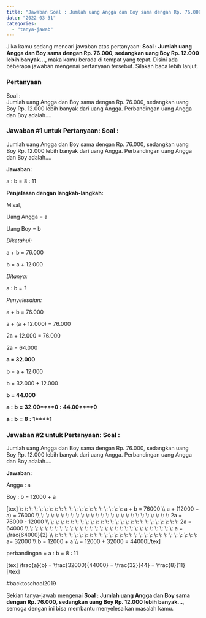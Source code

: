 ```yaml
---
title: "Jawaban Soal : Jumlah uang Angga dan Boy sama dengan Rp. 76.000, sedangkan uang Boy Rp. 12.000 lebih banyak..."
date: "2022-03-31"
categories: 
  - "tanya-jawab"
---
```


Jika kamu sedang mencari jawaban atas pertanyaan: **Soal : Jumlah uang Angga dan Boy sama dengan Rp. 76.000, sedangkan uang Boy Rp. 12.000 lebih banyak...**, maka kamu berada di tempat yang tepat. Disini ada beberapa jawaban mengenai pertanyaan tersebut. Silakan baca lebih lanjut.

### Pertanyaan

Soal :  
Jumlah uang Angga dan Boy sama dengan Rp. 76.000, sedangkan uang Boy Rp. 12.000 lebih banyak dari uang Angga. Perbandingan uang Angga dan Boy adalah....​

### Jawaban #1 untuk Pertanyaan: Soal :  
Jumlah uang Angga dan Boy sama dengan Rp. 76.000, sedangkan uang Boy Rp. 12.000 lebih banyak dari uang Angga. Perbandingan uang Angga dan Boy adalah....​

**Jawaban:**

a : b = 8 : 11

**Penjelasan dengan langkah-langkah:**

Misal,

Uang Angga = a

Uang Boy = b

_Diketahui:_

a + b = 76.000

b = a + 12.000

_Ditanya:_

a : b = ?

_Penyelesaian:_

a + b = 76.000

a + (a + 12.000) = 76.000

2a + 12.000 = 76.000

2a = 64.000

**a = 32.000**

b = a + 12.000

b = 32.000 + 12.000

**b = 44.000**

**a** **:** **b** **\=** **3****2****.****0****0****0** **:** **4****4****.****0****0****0**

**a** **:** **b** **\=** **8** **:** **1****1**

### Jawaban #2 untuk Pertanyaan: Soal :  
Jumlah uang Angga dan Boy sama dengan Rp. 76.000, sedangkan uang Boy Rp. 12.000 lebih banyak dari uang Angga. Perbandingan uang Angga dan Boy adalah....​

**Jawaban:**

Angga : a

Boy : b = 12000 + a

\[tex\] \\: \\: \\: \\: \\: \\: \\: \\: \\: \\: \\: \\: \\: \\: \\: \\: \\: \\: \\: \\: \\: a + b = 76000 \\\\ a + (12000 + a) = 76000 \\\\ \\: \\: \\: \\: \\: \\: \\: \\: \\: \\: \\: \\: \\: \\: \\: \\: \\: \\: \\: \\: \\: \\: \\: \\: \\: \\: 2a = 76000 - 12000 \\\\ \\: \\: \\: \\: \\: \\: \\: \\: \\: \\: \\: \\: \\: \\: \\: \\: \\: \\: \\: \\: \\: \\: \\: \\: \\: \\: 2a = 64000 \\\\ \\: \\: \\: \\: \\: \\: \\: \\: \\: \\: \\: \\: \\: \\: \\: \\: \\: \\: \\: \\: \\: \\: \\: \\: \\: \\: \\: \\: \\: a = \\frac{64000}{2} \\\\ \\: \\: \\: \\: \\: \\: \\: \\: \\: \\: \\: \\: \\: \\: \\: \\: \\: \\: \\: \\: \\: \\: \\: \\: \\: \\: \\: \\: \\: a= 32000 \\\\ b = 12000 + a \\\\ = 12000 + 32000 = 44000\[/tex\]

perbandingan = a : b = 8 : 11

\[tex\] \\frac{a}{b} = \\frac{32000}{44000} = \\frac{32}{44} = \\frac{8}{11} \[/tex\]

#backtoschool2019

Sekian tanya-jawab mengenai **Soal : Jumlah uang Angga dan Boy sama dengan Rp. 76.000, sedangkan uang Boy Rp. 12.000 lebih banyak...**, semoga dengan ini bisa membantu menyelesaikan masalah kamu.
